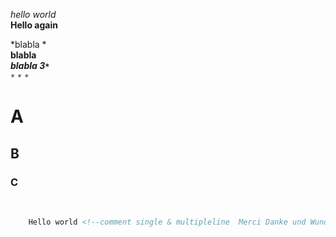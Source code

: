 *hello world*<br>
**Hello again**<br>

*blabla *<br>
**blabla**<br>
***blabla 3`*`***<br>
`*`
``*``
```*```
# A 
## B 
### C 
<br>

```html    
    Hello world <!--comment single & multipleline  Merci Danke und Wunderbar--> HTML stands for hyper text markup language, Created by Tim Berners Lee in 1991, Html used for create web pages.  
```
<br>
